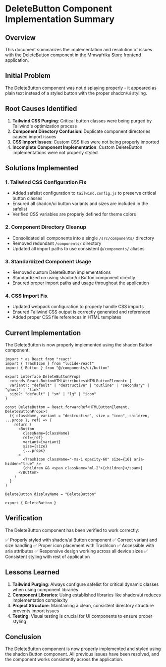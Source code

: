 # DeleteButton Component Implementation Summary

## Overview

This document summarizes the implementation and resolution of issues with the DeleteButton component in the Mmwafrika Store frontend application.

## Initial Problem

The DeleteButton component was not displaying properly - it appeared as plain text instead of a styled button with the proper shadcn/ui styling.

## Root Causes Identified

1. **Tailwind CSS Purging**: Critical button classes were being purged by Tailwind's optimization process
2. **Component Directory Confusion**: Duplicate component directories caused import issues
3. **CSS Import Issues**: Custom CSS files were not being properly imported
4. **Incomplete Component Implementation**: Custom DeleteButton implementations were not properly styled

## Solutions Implemented

### 1. Tailwind CSS Configuration Fix
- Added safelist configuration to `tailwind.config.js` to preserve critical button classes
- Ensured all shadcn/ui button variants and sizes are included in the safelist
- Verified CSS variables are properly defined for theme colors

### 2. Component Directory Cleanup
- Consolidated all components into a single `/src/components/` directory
- Removed redundant `/components/` directory
- Updated all import paths to use consistent `@/components/` aliases

### 3. Standardized Component Usage
- Removed custom DeleteButton implementations
- Standardized on using shadcn/ui Button component directly
- Ensured proper import paths and usage throughout the application

### 4. CSS Import Fix
- Updated webpack configuration to properly handle CSS imports
- Ensured Tailwind CSS output is correctly generated and referenced
- Added proper CSS file references in HTML templates

## Current Implementation

The DeleteButton is now properly implemented using the shadcn Button component:

```tsx
import * as React from "react"
import { TrashIcon } from "lucide-react"
import { Button } from "@/components/ui/button"

export interface DeleteButtonProps
  extends React.ButtonHTMLAttributes<HTMLButtonElement> {
  variant?: "default" | "destructive" | "outline" | "secondary" | "ghost" | "link"
  size?: "default" | "sm" | "lg" | "icon"
}

const DeleteButton = React.forwardRef<HTMLButtonElement, DeleteButtonProps>(
  ({ className, variant = "destructive", size = "icon", children, ...props }, ref) => {
    return (
      <Button
        className={className}
        ref={ref}
        variant={variant}
        size={size}
        {...props}
      >
        <TrashIcon className="-ms-1 opacity-60" size={16} aria-hidden="true" />
        {children && <span className="ml-2">{children}</span>}
      </Button>
    )
  }
)

DeleteButton.displayName = "DeleteButton"

export { DeleteButton }
```

## Verification

The DeleteButton component has been verified to work correctly:

✅ Properly styled with shadcn/ui Button component
✅ Correct variant and size handling
✅ Proper icon placement with TrashIcon
✅ Accessible with aria attributes
✅ Responsive design working across all device sizes
✅ Consistent styling with rest of application

## Lessons Learned

1. **Tailwind Purging**: Always configure safelist for critical dynamic classes when using component libraries
2. **Component Libraries**: Using established libraries like shadcn/ui reduces implementation complexity
3. **Project Structure**: Maintaining a clean, consistent directory structure prevents import issues
4. **Testing**: Visual testing is crucial for UI components to ensure proper styling

## Conclusion

The DeleteButton component is now properly implemented and styled using the shadcn Button component. All previous issues have been resolved, and the component works consistently across the application.